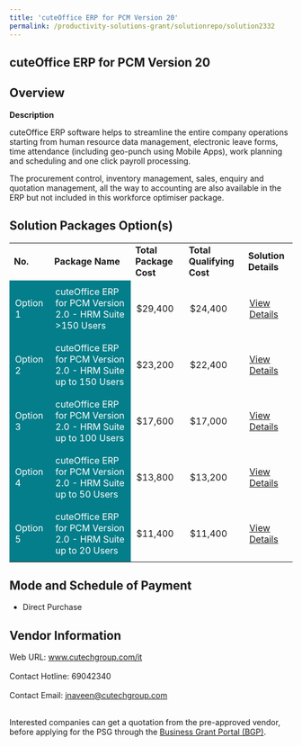 ```yaml
---
title: 'cuteOffice ERP for PCM Version 20'
permalink: /productivity-solutions-grant/solutionrepo/solution2332
---
```


## cuteOffice ERP for PCM Version 20

## Overview

**Description**

cuteOffice ERP software helps to streamline the entire company operations starting from human resource data management, electronic leave forms, time attendance (including geo-punch using Mobile Apps), work planning and scheduling and one click payroll processing.

The procurement control, inventory management, sales, enquiry and quotation management, all the way to accounting are also available in the ERP but not included in this workforce optimiser package.

## Solution Packages Option(s)

<table>
<tr>
<td><b>No.</b></td>
<td><b>Package Name</b></td>
<td><b>Total Package Cost</b></td>
<td><b>Total Qualifying Cost</b></td>
<td><b>Solution Details</b></td>
</tr>
<tr>
<td style='padding: 10px; background-color: #037E8A; color: #FFFFFF;'>Option 1</td>
<td style='padding: 10px; background-color: #037E8A; color: #FFFFFF;'>cuteOffice ERP for PCM Version 2.0 - HRM Suite >150 Users</td>
<td style='padding: 10px;'>$29,400</td>
<td style='padding: 10px;'>$24,400</td>
<td style='padding: 10px;'><a href='https://www.gobusiness.gov.sg/images/psg/Cutech20210212_Desensitised_Annex_3-_Part_1.pdf' target='_blank'>View Details</a></td>
</tr>
<tr>
<td style='padding: 10px; background-color: #037E8A; color: #FFFFFF;'>Option 2</td>
<td style='padding: 10px; background-color: #037E8A; color: #FFFFFF;'>cuteOffice ERP for PCM Version 2.0 - HRM Suite up to 150 Users</td>
<td style='padding: 10px;'>$23,200</td>
<td style='padding: 10px;'>$22,400</td>
<td style='padding: 10px;'><a href='https://www.gobusiness.gov.sg/images/psg/Cutech20210212_Desensitised_Annex_3-_Part_2.pdf' target='_blank'>View Details</a></td>
</tr>
<tr>
<td style='padding: 10px; background-color: #037E8A; color: #FFFFFF;'>Option 3</td>
<td style='padding: 10px; background-color: #037E8A; color: #FFFFFF;'>cuteOffice ERP for PCM Version 2.0 - HRM Suite up to 100 Users</td>
<td style='padding: 10px;'>$17,600</td>
<td style='padding: 10px;'>$17,000</td>
<td style='padding: 10px;'><a href='https://www.gobusiness.gov.sg/images/psg/Cutech20210212_Desensitised_Annex_3-_Part_3.pdf' target='_blank'>View Details</a></td>
</tr>
<tr>
<td style='padding: 10px; background-color: #037E8A; color: #FFFFFF;'>Option 4</td>
<td style='padding: 10px; background-color: #037E8A; color: #FFFFFF;'>cuteOffice ERP for PCM Version 2.0 - HRM Suite up to 50 Users</td>
<td style='padding: 10px;'>$13,800</td>
<td style='padding: 10px;'>$13,200</td>
<td style='padding: 10px;'><a href='https://www.gobusiness.gov.sg/images/psg/Cutech20210212_Desensitised_Annex_3-_Part_4.pdf' target='_blank'>View Details</a></td>
</tr>
<tr>
<td style='padding: 10px; background-color: #037E8A; color: #FFFFFF;'>Option 5</td>
<td style='padding: 10px; background-color: #037E8A; color: #FFFFFF;'>cuteOffice ERP for PCM Version 2.0 - HRM Suite up to 20 Users</td>
<td style='padding: 10px;'>$11,400</td>
<td style='padding: 10px;'>$11,400</td>
<td style='padding: 10px;'><a href='https://www.gobusiness.gov.sg/images/psg/Cutech20210212_Desensitised_Annex_3-_Part_5.pdf' target='_blank'>View Details</a></td>
</tr>
</table>

## Mode and Schedule of Payment

 - Direct Purchase

## Vendor Information

 Web URL: www.cutechgroup.com/it <br><br>Contact Hotline: 69042340 <br><br>Contact Email: jnaveen@cutechgroup.com <br><br>

Interested companies can get a quotation from the pre-approved vendor, before applying for the PSG through the <a href='https://www.businessgrants.gov.sg/' target='_blank' rel='noopener'>Business Grant Portal (BGP)</a>.

<script src="/jquery/resize-tables.js"></script>
